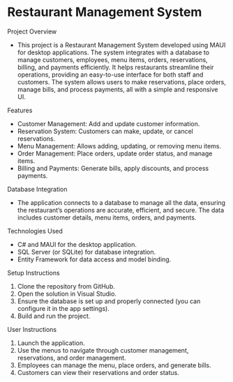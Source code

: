 # Restaurant Management System

Project Overview
- This project is a Restaurant Management System developed using MAUI for desktop applications. The system integrates with a database to manage customers, employees, menu items, orders, reservations, billing, and payments efficiently. It helps restaurants streamline their operations, providing an easy-to-use interface for both staff and customers. The system allows users to make reservations, place orders, manage bills, and process payments, all with a simple and responsive UI.

Features
- Customer Management: Add and update customer information.
- Reservation System: Customers can make, update, or cancel reservations.
- Menu Management: Allows adding, updating, or removing menu items.
- Order Management: Place orders, update order status, and manage items.
- Billing and Payments: Generate bills, apply discounts, and process payments.

Database Integration
- The application connects to a database to manage all the data, ensuring the restaurant’s operations are accurate, efficient, and secure. The data includes customer details, menu items, orders, and payments.

Technologies Used
- C# and MAUI for the desktop application.
- SQL Server (or SQLite) for database integration.
- Entity Framework for data access and model binding.

Setup Instructions
1. Clone the repository from GitHub.
2. Open the solution in Visual Studio.
3. Ensure the database is set up and properly connected (you can configure it in the app settings).
4. Build and run the project.

User Instructions
1. Launch the application.
2. Use the menus to navigate through customer management, reservations, and order management.
3. Employees can manage the menu, place orders, and generate bills.
4. Customers can view their reservations and order status.
